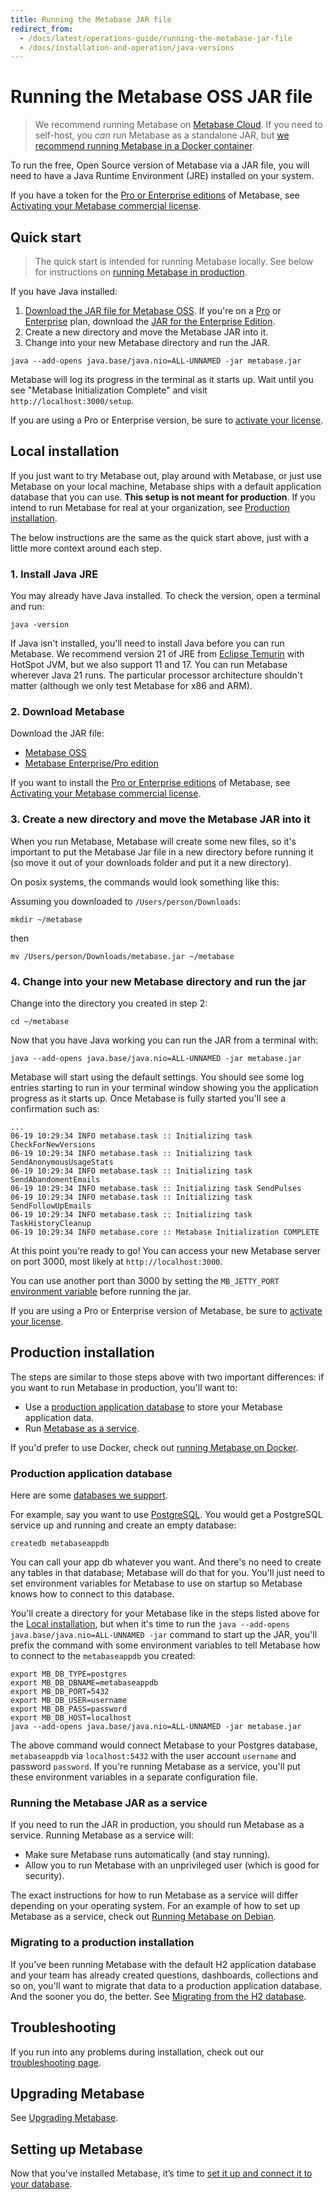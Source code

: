 ```yaml
---
title: Running the Metabase JAR file
redirect_from:
  - /docs/latest/operations-guide/running-the-metabase-jar-file
  - /docs/installation-and-operation/java-versions
---
```


# Running the Metabase OSS JAR file

> We recommend running Metabase on [Metabase Cloud](https://www.metabase.com/cloud). If you need to self-host, you _can_ run Metabase as a standalone JAR, but [we recommend running Metabase in a Docker container](../running-metabase-on-docker.md).

To run the free, Open Source version of Metabase via a JAR file, you will need to have a Java Runtime Environment (JRE) installed on your system.

If you have a token for the [Pro or Enterprise editions](https://www.metabase.com/pricing) of Metabase, see [Activating your Metabase commercial license](../../installation-and-operation/activating-the-enterprise-edition.md).

## Quick start

> The quick start is intended for running Metabase locally. See below for instructions on [running Metabase in production](#production-installation).

If you have Java installed:

1. [Download the JAR file for Metabase OSS](https://metabase.com/start/oss/jar). If you're on a [Pro](https://www.metabase.com/product/pro) or [Enterprise](https://www.metabase.com/product/enterprise) plan, download the [JAR for the Enterprise Edition](https://downloads.metabase.com/enterprise/latest/metabase.jar).
2. Create a new directory and move the Metabase JAR into it.
3. Change into your new Metabase directory and run the JAR.

```
java --add-opens java.base/java.nio=ALL-UNNAMED -jar metabase.jar
```

Metabase will log its progress in the terminal as it starts up. Wait until you see "Metabase Initialization Complete" and visit `http://localhost:3000/setup`.

If you are using a Pro or Enterprise version, be sure to [activate your license](../../installation-and-operation/activating-the-enterprise-edition.md).

## Local installation

If you just want to try Metabase out, play around with Metabase, or just use Metabase on your local machine, Metabase ships with a default application database that you can use. **This setup is not meant for production**. If you intend to run Metabase for real at your organization, see [Production installation](#production-installation).

The below instructions are the same as the quick start above, just with a little more context around each step.

### 1. Install Java JRE

You may already have Java installed. To check the version, open a terminal and run:

```
java -version
```

If Java isn't installed, you'll need to install Java before you can run Metabase. We recommend version 21 of JRE from [Eclipse Temurin](https://adoptium.net/) with HotSpot JVM, but we also support 11 and 17. You can run Metabase wherever Java 21 runs. The particular processor architecture shouldn't matter (although we only test Metabase for x86 and ARM).

### 2. Download Metabase

Download the JAR file:

- [Metabase OSS](https://www.metabase.com/start/oss/jar)
- [Metabase Enterprise/Pro edition](https://downloads.metabase.com/enterprise/latest/metabase.jar)

If you want to install the [Pro or Enterprise editions](https://www.metabase.com/pricing) of Metabase, see [Activating your Metabase commercial license](../../installation-and-operation/activating-the-enterprise-edition.md).

### 3. Create a new directory and move the Metabase JAR into it

When you run Metabase, Metabase will create some new files, so it's important to put the Metabase Jar file in a new directory before running it (so move it out of your downloads folder and put it a new directory).

On posix systems, the commands would look something like this:

Assuming you downloaded to `/Users/person/Downloads`:

```
mkdir ~/metabase
```

then

```
mv /Users/person/Downloads/metabase.jar ~/metabase
```

### 4. Change into your new Metabase directory and run the jar

Change into the directory you created in step 2:

```
cd ~/metabase
```

Now that you have Java working you can run the JAR from a terminal with:

```
java --add-opens java.base/java.nio=ALL-UNNAMED -jar metabase.jar
```

Metabase will start using the default settings. You should see some log entries starting to run in your terminal window showing you the application progress as it starts up. Once Metabase is fully started you'll see a confirmation such as:

```
...
06-19 10:29:34 INFO metabase.task :: Initializing task CheckForNewVersions
06-19 10:29:34 INFO metabase.task :: Initializing task SendAnonymousUsageStats
06-19 10:29:34 INFO metabase.task :: Initializing task SendAbandomentEmails
06-19 10:29:34 INFO metabase.task :: Initializing task SendPulses
06-19 10:29:34 INFO metabase.task :: Initializing task SendFollowUpEmails
06-19 10:29:34 INFO metabase.task :: Initializing task TaskHistoryCleanup
06-19 10:29:34 INFO metabase.core :: Metabase Initialization COMPLETE
```

At this point you're ready to go! You can access your new Metabase server on port 3000, most likely at `http://localhost:3000`.

You can use another port than 3000 by setting the `MB_JETTY_PORT` [environment variable](../../configuring-metabase/environment-variables.md) before running the jar.

If you are using a Pro or Enterprise version of Metabase, be sure to [activate your license](../../installation-and-operation/activating-the-enterprise-edition.md).

## Production installation

The steps are similar to those steps above with two important differences: if you want to run Metabase in production, you'll want to:

- Use a [production application database](#production-application-database) to store your Metabase application data.
- Run [Metabase as a service](#running-the-metabase-jar-as-a-service).

If you'd prefer to use Docker, check out [running Metabase on Docker](running-metabase-on-docker.md).

### Production application database

Here are some [databases we support](migrating-from-h2.md#supported-databases-for-storing-your-metabase-application-data).

For example, say you want to use [PostgreSQL](https://www.postgresql.org/). You would get a PostgreSQL service up and running and create an empty database:

```
createdb metabaseappdb
```

You can call your app db whatever you want. And there's no need to create any tables in that database; Metabase will do that for you. You'll just need to set environment variables for Metabase to use on startup so Metabase knows how to connect to this database.

You'll create a directory for your Metabase like in the steps listed above for the [Local installation](#local-installation), but when it's time to run the `java --add-opens java.base/java.nio=ALL-UNNAMED -jar` command to start up the JAR, you'll prefix the command with some environment variables to tell Metabase how to connect to the `metabaseappdb` you created:

```
export MB_DB_TYPE=postgres
export MB_DB_DBNAME=metabaseappdb
export MB_DB_PORT=5432
export MB_DB_USER=username
export MB_DB_PASS=password
export MB_DB_HOST=localhost
java --add-opens java.base/java.nio=ALL-UNNAMED -jar metabase.jar
```

The above command would connect Metabase to your Postgres database, `metabaseappdb` via `localhost:5432` with the user account `username` and password `password`. If you're running Metabase as a service, you'll put these environment variables in a separate configuration file.

### Running the Metabase JAR as a service

If you need to run the JAR in production, you should run Metabase as a service. Running Metabase as a service will:

- Make sure Metabase runs automatically (and stay running).
- Allow you to run Metabase with an unprivileged user (which is good for security).

The exact instructions for how to run Metabase as a service will differ depending on your operating system. For an example of how to set up Metabase as a service, check out [Running Metabase on Debian](../running-metabase-on-debian.md).

### Migrating to a production installation

If you've been running Metabase with the default H2 application database and your team has already created questions, dashboards, collections and so on, you'll want to migrate that data to a production application database. And the sooner you do, the better. See [Migrating from the H2 database](migrating-from-h2.md).

## Troubleshooting

If you run into any problems during installation, check out our [troubleshooting page](../../troubleshooting-guide/running.md).

## Upgrading Metabase

See [Upgrading Metabase](upgrading-metabase.md).

## Setting up Metabase

Now that you’ve installed Metabase, it’s time to [set it up and connect it to your database](../../configuring-metabase/setting-up-metabase.md).
